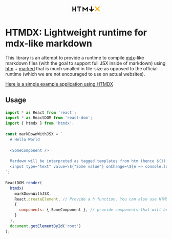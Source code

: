 <p align="center">
  <img alt="HTMDX logo" src="./htmdx.svg" width="100" />
</p>

# HTMDX: Lightweight runtime for mdx-like markdown

This library is an attempt to provide a runtime to compile [mdx](https://github.com/mdx-js/mdx)-like markdown files (with the goal to support full JSX inside of markdown) using [htm](https://github.com/developit/htm) + [marked](https://github.com/markedjs/marked) that is much smalled in file-size as opposed to the official runtime (which we are not encouraged to use on actual websites).

[Here is a simple example application using HTMDX](https://michael-klein.github.io/htmdx/example/dist/index.html)

## Usage

```javascript
import * as React from 'react';
import * as ReactDOM from 'react-dom';
import { htmdx } from 'htmdx';

const markDownWithJSX = `
  # Hello World
  
  <SomeComponent />
  
  Mardown will be interpreted as tagged templates from htm (hence ${}):
  <input type="text" value=\${"Some value"} onChange=\${e => console.log(e.target.value)}/>
`;

ReactDOM.render(
  htmdx(
    markDownWithJSX,
    React.createElement, // Provide a h function. You can also use HTMDX with preact or any other library that supports the format
    {
      components: { SomeComponent }, // provide components that will be available in markdown files
    }
  ),
  document.getElementById('root')
);

```
